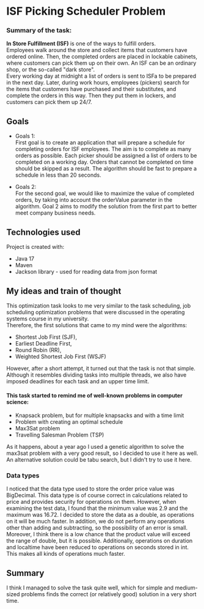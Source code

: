 # ISF Picking Scheduler Problem

### Summary of the task:
<b>In Store Fulfillment (ISF)</b> is one of the ways to fulfill orders.<br>
Employees walk around the store and collect items that customers have ordered
online. Then, the completed orders are placed in lockable cabinets, where customers can pick 
them up on their own. An ISF can be an ordinary shop, or the so-called "dark store". <br>
Every working day at midnight a list of orders is sent to ISFa to be prepared in the next day. 
Later, during work hours, employees (pickers) search for the items that customers have purchased and their
substitutes, and complete the orders in this way. Then they put them in
lockers, and customers can pick them up 24/7.

## Goals

- Goals 1: <br>
  First goal is to create an application that will prepare a schedule for completing orders for 
ISF employees. The aim is to complete as many orders as possible. Each picker should be assigned a 
list of orders to be completed on a working day. Orders that cannot be completed on time should
be skipped as a result. The algorithm should be fast to prepare a schedule in less than 20 seconds.

- Goals 2: <br>
  For the second goal, we would like to maximize the value of completed orders, by taking into
account the orderValue parameter in the algorithm. Goal 2 aims to modify the solution from 
the first part to better meet company business needs.

## Technologies used
Project is created with:
- Java 17
- Maven
- Jackson library - used for reading data from json format

## My ideas and train of thought

This optimization task looks to me very similar to the task scheduling, job scheduling optimization problems 
that were discussed in the operating systems course in my university. <br>
Therefore, the first solutions that came to my mind were the algorithms: <br>
- Shortest Job First (SJF), 
- Earliest Deadline First, 
- Round Robin (RR), 
- Weighted Shortest Job First (WSJF)

However, after a short attempt, it turned out that the task is not that simple. 
Although it resembles dividing tasks into multiple threads, 
we also have imposed deadlines for each task and an upper time limit.

#### This task started to remind me of well-known problems in computer science:
- Knapsack problem, but for multiple knapsacks and with a time limit
- Problem with creating an optimal schedule
- Max3Sat problem
- Travelling Salesman Problem (TSP)

As it happens, about a year ago I used a genetic algorithm to solve the max3sat 
problem with a very good result, so I decided to use it here as well.
An alternative solution could be tabu search, but I didn't try to use it here.
<br> 

### Data types
I noticed that the data type used to store the order price value was BigDecimal.
This data type is of course correct in calculations related to price and provides 
security for operations on them. However, when examining the test data, I found that 
the minimum value was 2.9 and the maximum was 16.72. I decided to store the data as a 
double, as operations on it will be much faster. In addition, we do not perform any 
operations other than adding and subtracting, so the possibility of an error is small. 
Moreover, I think there is a low chance that the product value will exceed the range 
of double, but it is possible. Additionally, operations on duration and localtime 
have been reduced to operations on seconds stored in int. This makes all kinds of 
operations much faster.


## Summary
I think I managed to solve the task quite well, which for simple and medium-sized problems 
finds the correct (or relatively good) solution in a very short time.
